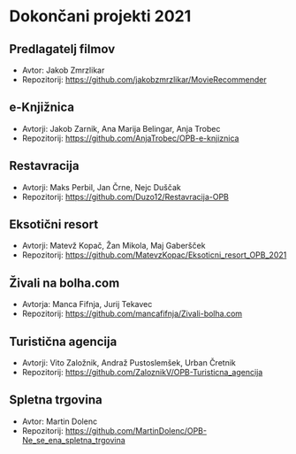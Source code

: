 # Dokončani projekti 2021

## Predlagatelj filmov
* Avtor: Jakob Zmrzlikar
* Repozitorij: <https://github.com/jakobzmrzlikar/MovieRecommender>

## e-Knjižnica
* Avtorji: Jakob Zarnik, Ana Marija Belingar, Anja Trobec
* Repozitorij: <https://github.com/AnjaTrobec/OPB-e-knjiznica>

## Restavracija
* Avtorji: Maks Perbil, Jan Črne, Nejc Duščak
* Repozitorij: <https://github.com/Duzo12/Restavracija-OPB>

## Eksotični resort
* Avtorji: Matevž Kopač, Žan Mikola, Maj Gaberšček
* Repozitorij: <https://github.com/MatevzKopac/Eksoticni_resort_OPB_2021>

## Živali na bolha.com
* Avtorja: Manca Fifnja, Jurij Tekavec
* Repozitorij: <https://github.com/mancafifnja/Zivali-bolha.com>

## Turistična agencija
* Avtorji: Vito Založnik, Andraž Pustoslemšek, Urban Čretnik
* Repozitorij: <https://github.com/ZaloznikV/OPB-Turisticna_agencija>

## Spletna trgovina
* Avtor: Martin Dolenc
* Repozitorij: <https://github.com/MartinDolenc/OPB-Ne_se_ena_spletna_trgovina>
